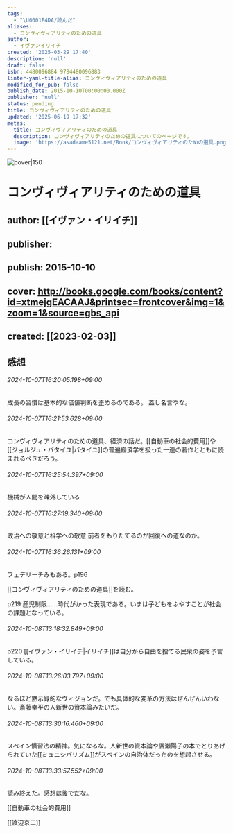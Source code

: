 ```yaml
---
tags:
  - "\U0001F4DA/読んだ"
aliases:
  - コンヴィヴィアリティのための道具
author:
  - イヴァンイリイチ
created: '2025-03-29 17:40'
description: 'null'
draft: false
isbn: 4480096884 9784480096883
linter-yaml-title-alias: コンヴィヴィアリティのための道具
modified_for_pub: false
publish_date: 2015-10-10T00:00:00.000Z
publisher: 'null'
status: pending
title: コンヴィヴィアリティのための道具
updated: '2025-06-19 17:32'
metas:
  title: コンヴィヴィアリティのための道具
  description: コンヴィヴィアリティのための道具についてのページです。
  image: 'https://asadaame5121.net/Book/コンヴィヴィアリティのための道具.png'
---
```

![cover|150](http://books.google.com/books/content?id=xtmejgEACAAJ&printsec=frontcover&img=1&zoom=1&source=gbs_api)

# コンヴィヴィアリティのための道具
## author: [[イヴァン・イリイチ]]
## publisher: 
## publish: 2015-10-10
## cover: http://books.google.com/books/content?id=xtmejgEACAAJ&printsec=frontcover&img=1&zoom=1&source=gbs_api
## created: [[2023-02-03]]

## 感想
###### 2024-10-07T16:20:05.198+09:00

成長の習慣は基本的な価値判断を歪めるのである。
蓋し名言やな。

###### 2024-10-07T16:21:53.628+09:00

コンヴィヴィアリティのための道具、経済の話だ。[[自動車の社会的費用]]や[[ジョルジュ・バタイユ|バタイユ]]の普遍経済学を扱った一連の著作とともに読まれるべきだろう。

###### 2024-10-07T16:25:54.397+09:00

機械が人間を疎外している

###### 2024-10-07T16:27:19.340+09:00

政治への敬意と科学への敬意
前者をもりたてるのが回復への道なのか。
###### 2024-10-07T16:36:26.131+09:00

フェデリーチみもある。p196


[[コンヴィヴィアリティのための道具]]を読む。

p219 産児制限……時代がかった表現である。いまは子どもをふやすことが社会の課題となっている。

###### 2024-10-08T13:18:32.849+09:00

p220 [[イヴァン・イリイチ|イリイチ]]は自分から自由を捨てる民衆の姿を予言している。

###### 2024-10-08T13:26:03.797+09:00

なるほど黙示録的なヴィジョンだ。でも具体的な変革の方法はぜんぜんいわない。斎藤幸平の人新世の資本論みたいだ。

###### 2024-10-08T13:30:16.460+09:00

スペイン慣習法の精神。気になるな。人新世の資本論や廣瀬陽子の本でとりあげられていた[[ミュニシパリズム]]がスペインの自治体だったのを想起させる。

###### 2024-10-08T13:33:57.552+09:00

読み終えた。感想は後でだな。

[[自動車の社会的費用]]

[[渡辺京二]]
